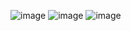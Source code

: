 
![image](https://github.com/JaimeVillalbaO/FlaskWTF-Introduction-Day-61/assets/152451848/52b7bbd9-9b2d-4080-bcc1-d9590337df4c)
![image](https://github.com/JaimeVillalbaO/FlaskWTF-Introduction-Day-61/assets/152451848/e85e42e0-b88e-42d6-9562-57e2305d4964)
![image](https://github.com/JaimeVillalbaO/FlaskWTF-Introduction-Day-61/assets/152451848/2b8da8f0-a636-41ed-ae29-1e4898e00ab8)

